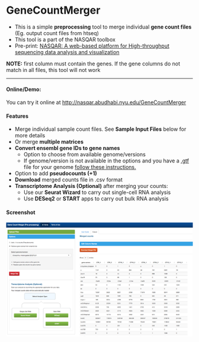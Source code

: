 # GeneCountMerger

- This is a simple **preprocessing** tool to merge individual **gene count files** (Eg. output count files from htseq)
- This tool is a part of the NASQAR toolbox
- Pre-print: [NASQAR: A web-based platform for High-throughput sequencing data analysis and visualization](https://doi.org/10.1101/709980)

**NOTE:** first column must contain the genes. If the gene columns do not match in all files, this tool will not work

* * *

#### Online/Demo:
You can try it online at http://nasqar.abudhabi.nyu.edu/GeneCountMerger

#### **Features**

*   Merge individual sample count files. See **Sample Input Files** below for more details
*   Or merge **multiple matrices**
*   **Convert ensembl gene IDs to gene names**
    *   Option to choose from available genome/versions
    *   If genome/version is not available in the options and you have a [.gtf](https://asia.ensembl.org/info/website/upload/gff.html) file for your genome <a href="">follow these instructions.</a>
*   Option to add **pseudocounts (+1)**
*   **Download** merged counts file in .csv format
*   **Transcriptome Analysis (Optional)** after merging your counts:
    *   Use our **Seurat Wizard** to carry out single-cell RNA analysis
    *   Use **DESeq2** or **START** apps to carry out bulk RNA analysis

#### **Screenshot**
![alt text](mergeScreenshot.png "Input Data")
